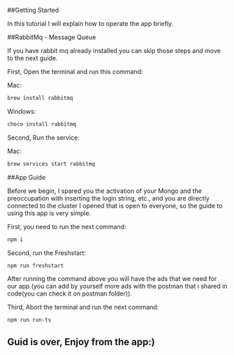 ##Getting Started

In this tutorial I will explain how to operate the app briefly.

##RabbitMq - Message Queue

If you have rabbit mq already installed you can skip those steps and move to the next guide.

First, Open the terminal and run this command:

Mac:

```bash
brew install rabbitmq
```

Windows:

```bash
choco install rabbitmq
```

Second, Run the service:

Mac:

```bash
brew services start rabbitmq
```

##App Guide

Before we begin, I spared you the activation of your Mongo and the preoccupation with inserting the login string, etc., and you are directly connected to the cluster I opened that is open to everyone, so the guide to using this app is very simple.

First, you need to run the next command:

```bash
npm i
```

Second, run the Freshstart:

```bash
npm run freshstart
```

After running the command above you will have the ads that we need for our app
(you can add by yourself more ads with the postman that i shared in code(you can check it on postman folder)).

Third, Abort the terminal and run the next command:

```bash
npm run run-ts
```

## Guid is over, Enjoy from the app:)
